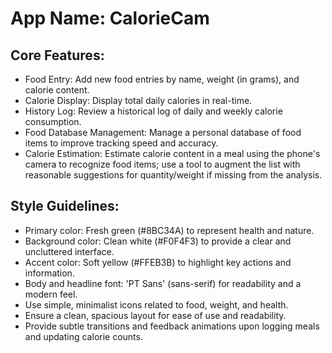 # **App Name**: CalorieCam

## Core Features:

- Food Entry: Add new food entries by name, weight (in grams), and calorie content.
- Calorie Display: Display total daily calories in real-time.
- History Log: Review a historical log of daily and weekly calorie consumption.
- Food Database Management: Manage a personal database of food items to improve tracking speed and accuracy.
- Calorie Estimation: Estimate calorie content in a meal using the phone's camera to recognize food items; use a tool to augment the list with reasonable suggestions for quantity/weight if missing from the analysis.

## Style Guidelines:

- Primary color: Fresh green (#8BC34A) to represent health and nature.
- Background color: Clean white (#F0F4F3) to provide a clear and uncluttered interface.
- Accent color: Soft yellow (#FFEB3B) to highlight key actions and information.
- Body and headline font: 'PT Sans' (sans-serif) for readability and a modern feel.
- Use simple, minimalist icons related to food, weight, and health.
- Ensure a clean, spacious layout for ease of use and readability.
- Provide subtle transitions and feedback animations upon logging meals and updating calorie counts.